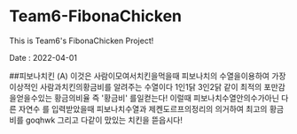 # Team6-FibonaChicken

This is Team6's FibonaChicken Project!

Date : 2022-04-01

##피보나치킨 (A)
이것은 사람이모여서치킨을먹을때
피보나치의 수열을이용하여 가장이상적인 사람과치킨의황금비를 알려주는 수열이다
1인1닭 3인2닭 같이 최적의 포만감을얻을수있는 황금의비율 즉 '황금비' 를일컫는다!
이럴때 피보나치수열안의수가아닌 다른 자연수 를 입력받았을때 피보나치수열과
제켄도르프의정리의 의거하여 최고의 황금비를 goqhwk
그리고 다같이 맜있는 치킨을 뜯읍시다!
